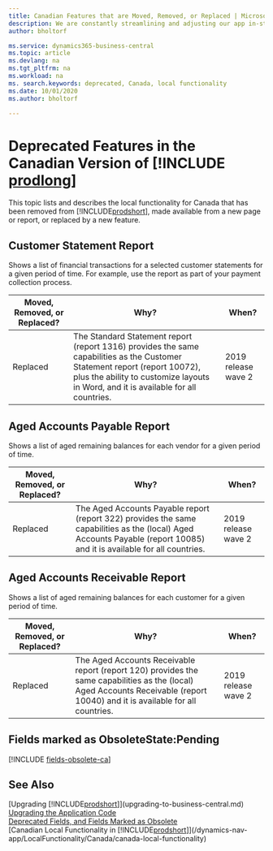 ```yaml
---
title: Canadian Features that are Moved, Removed, or Replaced | Microsoft Docs
description: We are constantly streamlining and adjusting our app in-step with market developments. Read about the features for Canada that we have moved, removed, or replaced.
author: bholtorf

ms.service: dynamics365-business-central
ms.topic: article
ms.devlang: na
ms.tgt_pltfrm: na
ms.workload: na
ms. search.keywords: deprecated, Canada, local functionality
ms.date: 10/01/2020
ms.author: bholtorf

---
```


# Deprecated Features in the Canadian Version of [!INCLUDE [prodlong](../developer/includes/prodlong.md)]
This topic lists and describes the local functionality for Canada that has been removed from [!INCLUDE[prodshort](../developer/includes/prodshort.md)], made available from a new page or report, or replaced by a new feature.

## Customer Statement Report
Shows a list of financial transactions for a selected customer statements for a given period of time. For example, use the report as part of your payment collection process.

|Moved, Removed, or Replaced?|Why?| When?|
|----|----|----|
|Replaced| The Standard Statement report (report 1316) provides the same capabilities as the Customer Statement report (report 10072), plus the ability to customize layouts in Word, and it is available for all countries. | 2019 release wave 2 |

## Aged Accounts Payable Report
Shows a list of aged remaining balances for each vendor for a given period of time. 

|Moved, Removed, or Replaced?|Why?| When?|
|----|----|----|
|Replaced| The Aged Accounts Payable report (report 322) provides the same capabilities as the (local) Aged Accounts Payable (report 10085) and it is available for all countries. | 2019 release wave 2 |

## Aged Accounts Receivable Report
Shows a list of aged remaining balances for each customer for a given period of time. 

|Moved, Removed, or Replaced?|Why?| When?|
|----|----|----|
|Replaced| The Aged Accounts Receivable report (report 120) provides the same capabilities as the (local) Aged Accounts Receivable (report 10040) and it is available for all countries. | 2019 release wave 2 |

## Fields marked as ObsoleteState:Pending

[!INCLUDE [fields-obsolete-ca](../includes/fields-obsolete-ca.md)]

## See Also

[Upgrading [!INCLUDE[prodshort](../developer/includes/prodshort.md)]](upgrading-to-business-central.md)  
[Upgrading the Application Code](upgrading-the-application-code.md)  
[Deprecated Fields, and Fields Marked as Obsolete](deprecated-fields.md)  
[Canadian Local Functionality in [!INCLUDE[prodshort](../developer/includes/prodshort.md)]](/dynamics-nav-app/LocalFunctionality/Canada/canada-local-functionality)  
